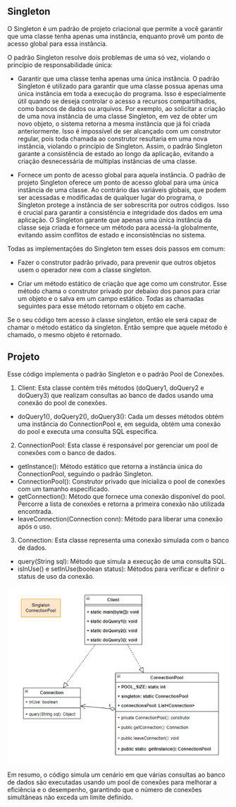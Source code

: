 

## Singleton


O Singleton é um padrão de projeto criacional que permite a você garantir que uma classe tenha apenas uma instância, enquanto provê um ponto de acesso global para essa instância.



O padrão Singleton resolve dois problemas de uma só vez, violando o princípio de responsabilidade única:


- Garantir que uma classe tenha apenas uma única instância.  O padrão Singleton é utilizado para garantir que uma classe possua apenas uma única instância em toda a execução do programa. Isso é especialmente útil quando se deseja controlar o acesso a recursos compartilhados, como bancos de dados ou arquivos. Por exemplo, ao solicitar a criação de uma nova instância de uma classe Singleton, em vez de obter um novo objeto, o sistema retorna a mesma instância que já foi criada anteriormente. Isso é impossível de ser alcançado com um construtor regular, pois toda chamada ao construtor resultaria em uma nova instância, violando o princípio de Singleton. Assim, o padrão Singleton garante a consistência de estado ao longo da aplicação, evitando a criação desnecessária de múltiplas instâncias de uma classe.


- Fornece um ponto de acesso global para aquela instância. O padrão de projeto Singleton oferece um ponto de acesso global para uma única instância de uma classe. Ao contrário das variáveis globais, que podem ser acessadas e modificadas de qualquer lugar do programa, o Singleton protege a instância de ser sobrescrita por outros códigos. Isso é crucial para garantir a consistência e integridade dos dados em uma aplicação. O Singleton garante que apenas uma única instância da classe seja criada e fornece um método para acessá-la globalmente, evitando assim conflitos de estado e inconsistências no sistema.


Todas as implementações do Singleton tem esses dois passos em comum:


- Fazer o construtor padrão privado, para prevenir que outros objetos usem o operador new com a classe singleton.

- Criar um método estático de criação que age como um construtor. Esse método chama o construtor privado por debaixo dos panos para criar um objeto e o salva em um campo estático. Todas as chamadas seguintes para esse método retornam o objeto em cache.


Se o seu código tem acesso à classe singleton, então ele será capaz de chamar o método estático da singleton. Então sempre que aquele método é chamado, o mesmo objeto é retornado.

## Projeto

Esse código implementa o padrão Singleton e o padrão Pool de Conexões.

1. Client: Esta classe contém três métodos (doQuery1, doQuery2 e doQuery3) que realizam consultas ao banco de dados usando uma conexão do pool de conexões.

  - doQuery1(), doQuery2(), doQuery3(): Cada um desses métodos obtém uma instância do ConnectionPool e, em seguida, obtém uma conexão do pool e executa uma consulta SQL específica.

2. ConnectionPool: Esta classe é responsável por gerenciar um pool de conexões com o banco de dados.

  - getInstance(): Método estático que retorna a instância única do ConnectionPool, seguindo o padrão Singleton.
  - ConnectionPool(): Construtor privado que inicializa o pool de conexões com um tamanho especificado.
  - getConnection(): Método que fornece uma conexão disponível do pool. Percorre a lista de conexões e retorna a primeira conexão não utilizada encontrada.
  - leaveConnection(Connection conn): Método para liberar uma conexão após o uso.


3. Connection: Esta classe representa uma conexão simulada com o banco de dados.

  - query(String sql): Método que simula a execução de uma consulta SQL.
  - isInUse() e setInUse(boolean status): Métodos para verificar e definir o status de uso da conexão.

![uml_singleton](https://github.com/igor-lourenco/design-pattern-creational-singleton/blob/main/uml/silgleton.png)

Em resumo, o código simula um cenário em que várias consultas ao banco de dados são executadas usando um pool de conexões para melhorar a eficiência e o desempenho, garantindo que o número de conexões simultâneas não exceda um limite definido.





